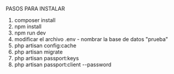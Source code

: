 PASOS PARA INSTALAR 

1. composer install
2. npm install
3. npm run dev
4. modificar el archivo .env
        - nombrar la base de datos "prueba"
5. php artisan config:cache
6. php artisan migrate
7. php artisan passport:keys
8. php artisan passport:client --password
